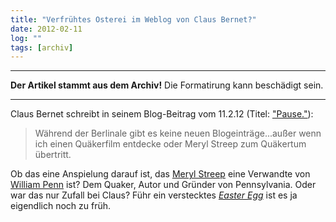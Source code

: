 ```yaml
---
title: "Verfrühtes Osterei im Weblog von Claus Bernet?"
date: 2012-02-11
log: ""
tags: [archiv]
---
```

<hr><b>Der Artikel stammt aus dem Archiv!</b> Die Formatirung kann beschädigt sein.<hr>
Claus Bernet schreibt in seinem Blog-Beitrag vom 11.2.12 (Titel: <a href="http://quaekernachrichten.blogspot.com/2012/02/pauseich-bin-dann-mal-weg.html">"Pause."</a>):

<blockquote>
Während der Berlinale gibt es keine neuen Blogeinträge...außer wenn ich einen Quäkerfilm entdecke oder Meryl Streep zum Quäkertum übertritt.</blockquote>

Ob das eine Anspielung darauf ist, das <a href="http://de.wikipedia.org/w/index.php?title=Meryl_Streep&oldid=99066522">Meryl Streep</a>  eine Verwandte von <a href="">William Penn</a> ist?<!--break--> Dem Quaker, Autor und Gründer von Pennsylvania. Oder war das nur Zufall bei Claus? Führ ein verstecktes <i><a href="http://de.wikipedia.org/wiki/Easter_Egg">Easter Egg</a></i> ist es ja eigendlich noch zu früh. 
